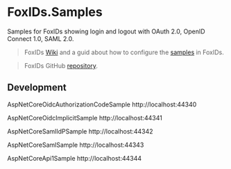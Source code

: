 # FoxIDs.Samples
Samples for FoxIDs showing login and logout with OAuth 2.0, OpenID Connect 1.0, SAML 2.0.

> FoxIDs [Wiki](https://github.com/ITfoxtec/FoxIDs/wiki) and a guid about how to configure the [samples](https://github.com/ITfoxtec/FoxIDs/wiki/Sampels) in FoxIDs.

> FoxIDs GitHub [repository](https://github.com/ITfoxtec/FoxIDs).

## Development
AspNetCoreOidcAuthorizationCodeSample
http://localhost:44340

AspNetCoreOidcImplicitSample
http://localhost:44341

AspNetCoreSamlIdPSample
http://localhost:44342

AspNetCoreSamlSample
http://localhost:44343

AspNetCoreApi1Sample
http://localhost:44344
